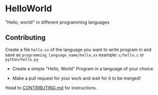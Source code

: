 # HelloWorld
"Hello, world!" in different programming languages

## Contributing
Create a file `hello.xx` of the language you want to write program in and save as
`programming_language_name/hello.xx`
example: `c/hello.c` or `python/hello.py`

* Create a simple "Hello, World" Program in a language of your choice

* Make a pull request for your work and wait for it to be merged!

Head to [CONTRIBUTING.md](https://github.com/chinmayshah99/helloworld/blob/master/CONTRIBUTING.md) for instructions.